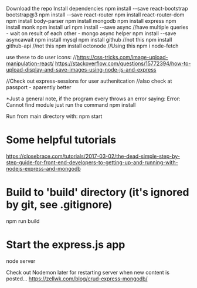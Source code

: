 

Download the repo
Install dependencies
npm install --save react-bootstrap bootstrap@3
npm install --save react-router
npm install react-router-dom
npm install body-parser
npm install mongodb
npm install express
npm install monk
npm install url
npm install --save async //have multiple queries - wait on result of each other - mongo async helper
npm install --save asyncawait
npm install mysql
npm install github //not this
npm install github-api //not this
npm install octonode //Using this
npm i node-fetch

use these to do user icons:
//https://css-tricks.com/image-upload-manipulation-react/
https://stackoverflow.com/questions/15772394/how-to-upload-display-and-save-images-using-node-js-and-express


//Check out express-sessions for user authenitcation
//also check at passport - aparently better

*Just a general note, if the program every throws an error saying:
Error: Cannot find module <XXX>
just run the command
npm install <XXX>

Run from main directory with: 
npm start 

# Some helpful tutorials
https://closebrace.com/tutorials/2017-03-02/the-dead-simple-step-by-step-guide-for-front-end-developers-to-getting-up-and-running-with-nodejs-express-and-mongodb

# Build to 'build' directory (it's ignored by git, see .gitignore)
npm run build

# Start the express.js app
node server




Check out Nodemon later for restarting server when new content is posted...
https://zellwk.com/blog/crud-express-mongodb/
